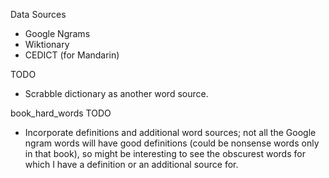 Data Sources
* Google Ngrams
* Wiktionary
* CEDICT (for Mandarin)

TODO
* Scrabble dictionary as another word source.

book_hard_words TODO
* Incorporate definitions and additional word sources;
  not all the Google ngram words will have good
  definitions (could be nonsense words only in that book), so might be
  interesting to see the obscurest words for which I have a definition or
  an additional source for.
